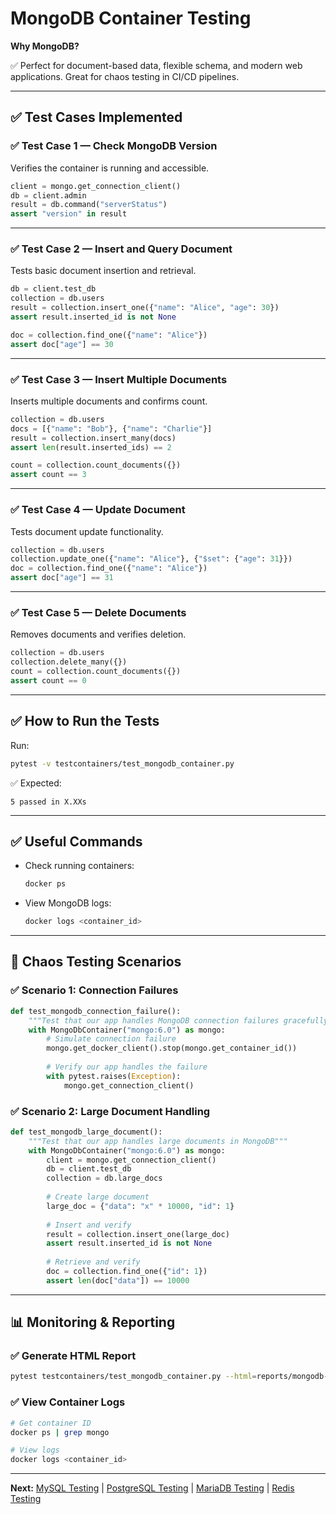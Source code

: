 # MongoDB Container Testing

**Why MongoDB?**

✅ Perfect for document-based data, flexible schema, and modern web applications. Great for chaos testing in CI/CD pipelines.

---

## ✅ Test Cases Implemented

### ✅ Test Case 1 — Check MongoDB Version

Verifies the container is running and accessible.

```python
client = mongo.get_connection_client()
db = client.admin
result = db.command("serverStatus")
assert "version" in result
```

---

### ✅ Test Case 2 — Insert and Query Document

Tests basic document insertion and retrieval.

```python
db = client.test_db
collection = db.users
result = collection.insert_one({"name": "Alice", "age": 30})
assert result.inserted_id is not None

doc = collection.find_one({"name": "Alice"})
assert doc["age"] == 30
```

---

### ✅ Test Case 3 — Insert Multiple Documents

Inserts multiple documents and confirms count.

```python
collection = db.users
docs = [{"name": "Bob"}, {"name": "Charlie"}]
result = collection.insert_many(docs)
assert len(result.inserted_ids) == 2

count = collection.count_documents({})
assert count == 3
```

---

### ✅ Test Case 4 — Update Document

Tests document update functionality.

```python
collection = db.users
collection.update_one({"name": "Alice"}, {"$set": {"age": 31}})
doc = collection.find_one({"name": "Alice"})
assert doc["age"] == 31
```

---

### ✅ Test Case 5 — Delete Documents

Removes documents and verifies deletion.

```python
collection = db.users
collection.delete_many({})
count = collection.count_documents({})
assert count == 0
```

---

## ✅ How to Run the Tests

Run:

```bash
pytest -v testcontainers/test_mongodb_container.py
```

✅ Expected:

```
5 passed in X.XXs
```

---

## ✅ Useful Commands

* Check running containers:

  ```bash
  docker ps
  ```

* View MongoDB logs:

  ```bash
  docker logs <container_id>
  ```

---

## 🧪 Chaos Testing Scenarios

### ✅ Scenario 1: Connection Failures

```python
def test_mongodb_connection_failure():
    """Test that our app handles MongoDB connection failures gracefully"""
    with MongoDbContainer("mongo:6.0") as mongo:
        # Simulate connection failure
        mongo.get_docker_client().stop(mongo.get_container_id())
        
        # Verify our app handles the failure
        with pytest.raises(Exception):
            mongo.get_connection_client()
```

### ✅ Scenario 2: Large Document Handling

```python
def test_mongodb_large_document():
    """Test that our app handles large documents in MongoDB"""
    with MongoDbContainer("mongo:6.0") as mongo:
        client = mongo.get_connection_client()
        db = client.test_db
        collection = db.large_docs
        
        # Create large document
        large_doc = {"data": "x" * 10000, "id": 1}
        
        # Insert and verify
        result = collection.insert_one(large_doc)
        assert result.inserted_id is not None
        
        # Retrieve and verify
        doc = collection.find_one({"id": 1})
        assert len(doc["data"]) == 10000
```

---

## 📊 Monitoring & Reporting

### ✅ Generate HTML Report

```bash
pytest testcontainers/test_mongodb_container.py --html=reports/mongodb-test-report.html --self-contained-html
```

### ✅ View Container Logs

```bash
# Get container ID
docker ps | grep mongo

# View logs
docker logs <container_id>
```

---

**Next:** [MySQL Testing](mysql.md) | [PostgreSQL Testing](postgres.md) | [MariaDB Testing](mariadb.md) | [Redis Testing](redis.md)